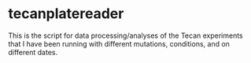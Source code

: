 # tecanplatereader
This is the script for data processing/analyses of the Tecan experiments that I have been running with different mutations, conditions, and on different dates.
